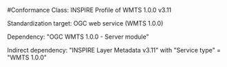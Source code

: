 #Conformance Class: INSPIRE Profile of WMTS 1.0.0 v3.11

Standardization target: OGC web service (WMTS 1.0.0)

Dependency: "OGC WMTS 1.0.0 - Server module"

Indirect dependency: "INSPIRE Layer Metadata v3.11" with "Service type" = "WMTS 1.0.0"
